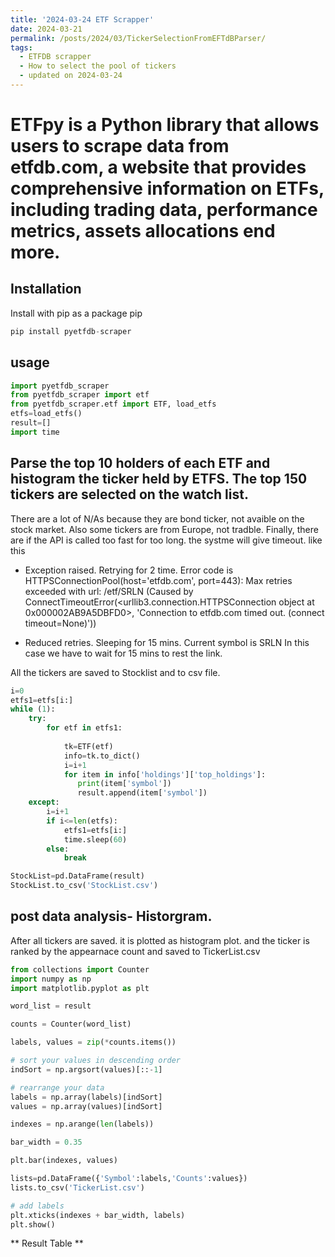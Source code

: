```yaml
---
title: '2024-03-24 ETF Scrapper'
date: 2024-03-21
permalink: /posts/2024/03/TickerSelectionFromEFTdBParser/
tags:
  - ETFDB scrapper
  - How to select the pool of tickers
  - updated on 2024-03-24
---
```

# ETFpy is a Python library that allows users to scrape data from etfdb.com, a website that provides comprehensive information on ETFs, including trading data, performance metrics, assets allocations end more.

## Installation
Install with pip as a package pip
```python
pip install pyetfdb-scraper
```
## usage

```python
import pyetfdb_scraper
from pyetfdb_scraper import etf
from pyetfdb_scraper.etf import ETF, load_etfs
etfs=load_etfs()
result=[]
import time
```
## Parse the top 10 holders of each ETF and histogram the ticker held by ETFS. The top 150 tickers are selected on the watch list. 
There are a lot of N/As because they are bond ticker, not avaible on the stock market. Also some tickers are from Europe, not tradble. 
Finally, there are if the API is called too fast for too long. the  systme will give timeout. like this 

- Exception raised. Retrying for 2 time. Error code is HTTPSConnectionPool(host='etfdb.com', port=443): Max retries exceeded with url: /etf/SRLN (Caused by ConnectTimeoutError(<urllib3.connection.HTTPSConnection object at 0x000002AB9A5DBFD0>, 'Connection to etfdb.com timed out. (connect timeout=None)'))

- Reduced retries. Sleeping for 15 mins. Current symbol is SRLN
In this case we have to wait for 15 mins to rest the link. 

All the tickers are saved to Stocklist and to csv file. 

```Python
i=0
etfs1=etfs[i:]
while (1):
    try: 
        for etf in etfs1:
         
            tk=ETF(etf)
            info=tk.to_dict()
            i=i+1
            for item in info['holdings']['top_holdings']:
               print(item['symbol'])
               result.append(item['symbol']) 
    except:
        i=i+1
        if i<=len(etfs):
            etfs1=etfs[i:]
            time.sleep(60)
        else:
            break

StockList=pd.DataFrame(result)
StockList.to_csv('StockList.csv')


```

## post data analysis- Historgram. 
After all tickers are saved. it is plotted as histogram plot. and the ticker is ranked by the appearnace count and saved to TickerList.csv


```Python
from collections import Counter
import numpy as np
import matplotlib.pyplot as plt

word_list = result

counts = Counter(word_list)

labels, values = zip(*counts.items())

# sort your values in descending order
indSort = np.argsort(values)[::-1]

# rearrange your data
labels = np.array(labels)[indSort]
values = np.array(values)[indSort]

indexes = np.arange(len(labels))

bar_width = 0.35

plt.bar(indexes, values)

lists=pd.DataFrame({'Symbol':labels,'Counts':values})
lists.to_csv('TickerList.csv')

# add labels
plt.xticks(indexes + bar_width, labels)
plt.show()


```


** Result Table **
